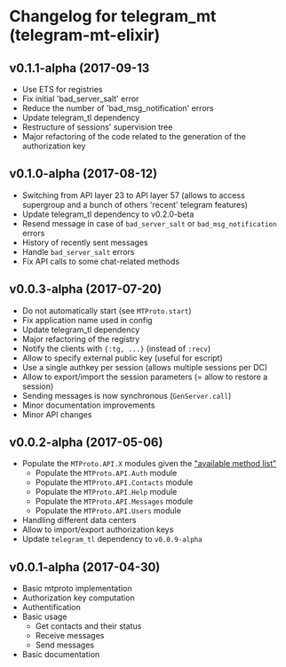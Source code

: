 # Changelog for telegram_mt (telegram-mt-elixir)

## v0.1.1-alpha (2017-09-13

* Use ETS for registries
* Fix initial 'bad_server_salt' error
* Reduce the number of 'bad_msg_notification' errors
* Update telegram_tl dependency
* Restructure of sessions' supervision tree
* Major refactoring of the code related to the generation of the authorization
  key

## v0.1.0-alpha (2017-08-12)

* Switching from API layer 23 to API layer 57 (allows to access supergroup and
  a bunch of others 'recent' telegram features)
* Update telegram_tl dependency to v0.2.0-beta
* Resend message in case of `bad_server_salt` or `bad_msg_notification` errors
* History of recently sent messages
* Handle `bad_server_salt` errors
* Fix API calls to some chat-related methods

## v0.0.3-alpha (2017-07-20)

* Do not automatically start (see `MTProto.start`)
* Fix application name used in config
* Update telegram_tl dependency
* Major refactoring of the registry
* Notify the clients with `{:tg, ...}` (instead of `:recv`)
* Allow to specify external public key (useful for escript)
* Use a single authkey per session (allows multiple sessions per DC)
* Allow to export/import the session parameters (= allow to restore a session)
* Sending messages is now synchronous (`GenServer.call`)
* Minor documentation improvements
* Minor API changes

## v0.0.2-alpha (2017-05-06)

* Populate the `MTProto.API.X` modules given the
["available method list"](https://core.telegram.org/methods)
  * Populate the `MTProto.API.Auth` module
  * Populate the `MTProto.API.Contacts` module
  * Populate the `MTProto.API.Help` module
  * Populate the `MTProto.API.Messages` module
  * Populate the `MTProto.API.Users` module
* Handling different data centers
* Allow to import/export authorization keys
* Update `telegram_tl` dependency to `v0.0.9-alpha`

## v0.0.1-alpha (2017-04-30)

* Basic mtproto implementation
* Authorization key computation
* Authentification
* Basic usage
  * Get contacts and their status
  * Receive messages
  * Send messages
* Basic documentation
